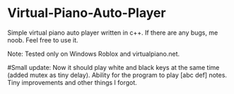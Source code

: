 # Virtual-Piano-Auto-Player
Simple virtual piano auto player written in c++. If there are any bugs, me noob. Feel free to use it.

Note: Tested only on Windows Roblox and virtualpiano.net.

#Small update:
Now it should play white and black keys at the same time (added mutex as tiny delay).
Ability for the program to play [abc def] notes.
Tiny improvements and other things I forgot.
